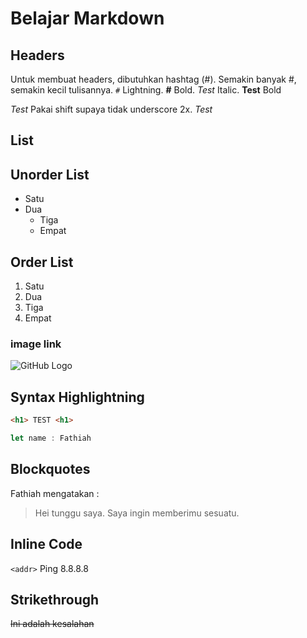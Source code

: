 # Belajar Markdown

## Headers

Untuk membuat headers, dibutuhkan hashtag (#). 
Semakin banyak #, semakin kecil tulisannya.
`#` Lightning.
**#** Bold.
_Test_ Italic.
__Test__ Bold

_Test_
Pakai shift supaya tidak underscore 2x.
_Test_

## List
## Unorder List
- Satu
- Dua
    - Tiga
    - Empat

## __Order List__
1. Satu
2. Dua
3. Tiga
4. Empat

### image link
![GitHub Logo](https://github.githubassets.com/images/modules/open_graph/github-logo.png)

## Syntax Highlightning
```html
<h1> TEST <h1>
```
```js
let name : Fathiah
```
## Blockquotes

Fathiah mengatakan :
> Hei tunggu saya.
> Saya ingin memberimu sesuatu.

## Inline Code

`<addr>` Ping 8.8.8.8

## Strikethrough

~~Ini adalah kesalahan~~
